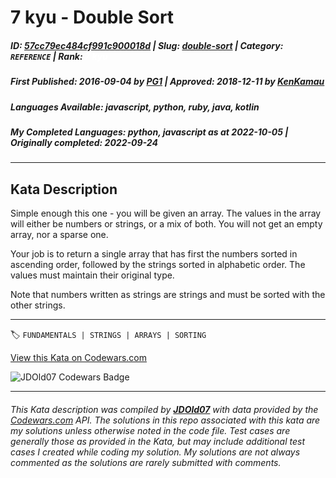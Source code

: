 # 7 kyu - Double Sort

##### **ID**: [57cc79ec484cf991c900018d](https://www.codewars.com/kata/57cc79ec484cf991c900018d) | **Slug**: [double-sort](https://www.codewars.com/kata/57cc79ec484cf991c900018d) | **Category**: `REFERENCE` | **Rank**: <span style="color:white">7 kyu</span>

##### **First Published**: 2016-09-04 ***by*** [PG1](https://www.codewars.com/users/PG1) | **Approved**: 2018-12-11 ***by*** [KenKamau](https://www.codewars.com/users/KenKamau)

##### **Languages Available**: javascript, python, ruby, java, kotlin

##### **My Completed Languages**: python, javascript ***as at*** 2022-10-05 | **Originally completed**: 2022-09-24

---

## Kata Description


Simple enough this one - you will be given an array. The values in the array will either be numbers or strings, or a mix of both. You will not get an empty array, nor a sparse one.



Your job is to return a single array that has first the numbers sorted in ascending order, followed by the strings sorted in alphabetic order. The values must maintain their original type. 



Note that numbers written as strings are strings and must be sorted with the other strings.





---


🏷 `FUNDAMENTALS | STRINGS | ARRAYS | SORTING`


[View this Kata on Codewars.com](https://www.codewars.com/kata/57cc79ec484cf991c900018d)

![](https://www.codewars.com/users/jdold07/badges/large "JDOld07 Codewars Badge")

---

###### *This Kata description was compiled by [**JDOld07**](https://tpstech.dev) with data provided by the [Codewars.com](https://www.codewars.com) API.  The solutions in this repo associated with this kata are my solutions unless otherwise noted in the code file.  Test cases are generally those as provided in the Kata, but may include additional test cases I created while coding my solution.  My solutions are not always commented as the solutions are rarely submitted with comments.*

